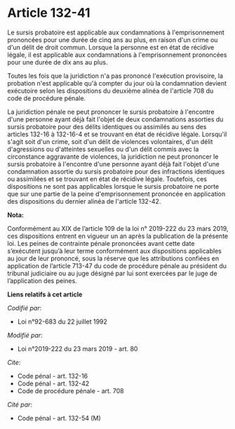 # Article 132-41

Le sursis probatoire est applicable aux condamnations à l'emprisonnement prononcées pour une durée de cinq ans au plus, en
raison d'un crime ou d'un délit de droit commun. Lorsque la personne est en état de récidive légale, il est applicable aux
condamnations à l'emprisonnement prononcées pour une durée de dix ans au plus.

Toutes les fois que la juridiction n'a pas prononcé l'exécution provisoire, la probation n'est applicable qu'à compter du
jour où la condamnation devient exécutoire selon les dispositions du deuxième alinéa de l'article 708 du code de procédure
pénale.

La juridiction pénale ne peut prononcer le sursis probatoire à l'encontre d'une personne ayant déjà fait l'objet de deux
condamnations assorties du sursis probatoire pour des délits identiques ou assimilés au sens des articles 132-16 à 132-16-4
et se trouvant en état de récidive légale. Lorsqu'il s'agit soit d'un crime, soit d'un délit de violences volontaires, d'un
délit d'agressions ou d'atteintes sexuelles ou d'un délit commis avec la circonstance aggravante de violences, la juridiction
ne peut prononcer le sursis probatoire à l'encontre d'une personne ayant déjà fait l'objet d'une condamnation assortie du
sursis probatoire pour des infractions identiques ou assimilées et se trouvant en état de récidive légale. Toutefois, ces
dispositions ne sont pas applicables lorsque le sursis probatoire ne porte que sur une partie de la peine d'emprisonnement
prononcée en application des dispositions du dernier alinéa de l'article 132-42.

**Nota:**

Conformément au XIX de l’article 109 de la loi n° 2019-222 du 23 mars 2019, ces dispositions entrent en vigueur un an après
la publication de la présente loi. Les peines de contrainte pénale prononcées avant cette date s’exécutent jusqu’à leur terme
conformément aux dispositions applicables au jour de leur prononcé, sous la réserve que les attributions confiées en
application de l’article 713-47 du code de procédure pénale au président du tribunal judiciaire ou au juge désigné par lui
sont exercées par le juge de l’application des peines.

**Liens relatifs à cet article**

_Codifié par_:

  - Loi n°92-683 du 22 juillet 1992

_Modifié par_:

  - Loi n°2019-222 du 23 mars 2019 - art. 80

_Cite_:

  - Code pénal - art. 132-16
  - Code pénal - art. 132-42
  - Code de procédure pénale - art. 708

_Cité par_:

  - Code pénal - art. 132-54 (M)
